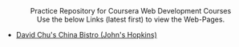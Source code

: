 <div align="center">Practice Repository for Coursera Web Development Courses</div>
<div align="center">Use the below Links (latest first) to view the Web-Pages.</div>

- [David Chu's China Bistro (John's Hopkins)](https://adityasingh2509.github.io/coursera/johns-hopkins-web-dev/final_site)
